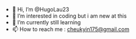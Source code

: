 - 👋 Hi, I’m @HugoLau23
- 👀 I’m interested in coding but i am new at this
- 🌱 I’m currently still learning 
- 📫 How to reach me : cheukyin175@gmail.com

<!---
HugoLau23/HugoLau23 is a ✨ special ✨ repository because its `README.md` (this file) appears on your GitHub profile.
You can click the Preview link to take a look at your changes.
--->
